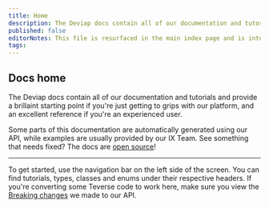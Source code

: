 ```yaml
---
title: Home
description: The Deviap docs contain all of our documentation and tutorials and provide a brillaint starting point if you're just getting to grips with our platform, and an excellent reference if you're an experienced user.
published: false
editorNotes: This file is resurfaced in the main index page and is integrated with hardcoded content.
tags: 
---
```


## Docs home

The Deviap docs contain all of our documentation and tutorials and provide a brillaint starting point if you're just getting to grips with our platform, and an excellent reference if you're an experienced user.

Some parts of this documentation are automatically generated using our API, while examples are usually provided by our IX Team.
See something that needs fixed? The docs are [open source](https://github.com/deviap/docs)!

------
To get started, use the navigation bar on the left side of the screen. You can find tutorials, types, classes and enums under their respective headers.
If you're converting some Teverse code to work here, make sure you view the [Breaking changes](https://deviap.com/docs/breaking-changes) we made to our API.

